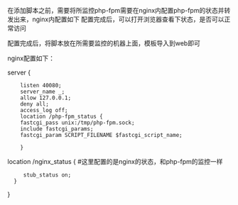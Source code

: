 在添加脚本之前，需要将所监控php-fpm需要在nginx内配置php-fpm的状态并转发出来，nginx内配置如下
配置完成后，可以打开浏览器查看下状态，是否可以正常访问

配置完成后，将脚本放在所需要监控的机器上面，模板导入到web即可

nginx配置如下：

server {

        listen 40080;
        server_name _;
        allow 127.0.0.1;
        deny all;
        access_log off;
        location /php-fpm_status {
        fastcgi_pass unix:/tmp/php-fpm.sock;
        include fastcgi_params;
        fastcgi_param SCRIPT_FILENAME $fastcgi_script_name;

        }


         
location /nginx_status {   #这里配置的是nginx的状态，和php-fpm的监控一样

         stub_status on;
      }

  }
      
         
         

         
         
         
